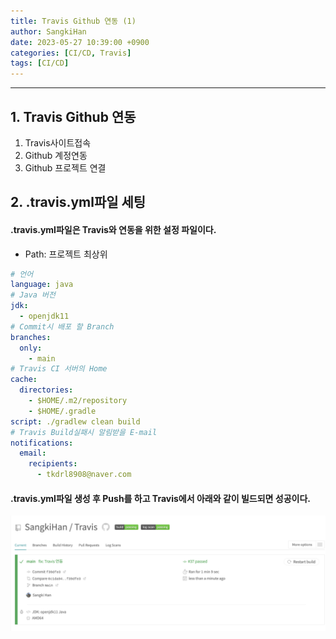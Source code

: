 ```yaml
---
title: Travis Github 연동 (1)
author: SangkiHan
date: 2023-05-27 10:39:00 +0900
categories: [CI/CD, Travis]
tags: [CI/CD]
---
```

------------

## 1. Travis Github 연동
1.  Travis사이트접속 
2.  Github 계정연동
3.  Github 프로젝트 연결

## 2. .travis.yml파일 세팅
#### .travis.yml파일은 Travis와 연동을 위한 설정 파일이다.
+   Path: 프로젝트 최상위

``` yml
# 언어
language: java
# Java 버전
jdk:
  - openjdk11
# Commit시 배포 할 Branch
branches:
  only:
    - main
# Travis CI 서버의 Home
cache:
  directories:
    - $HOME/.m2/repository
    - $HOME/.gradle
script: ./gradlew clean build
# Travis Build실패시 알림받을 E-mail
notifications:
  email:
    recipients:
      - tkdrl8908@naver.com
```


#### .travis.yml파일 생성 후 Push를 하고 Travis에서 아래와 같이 빌드되면 성공이다.
![Traivis](/assets/img/post/2023-05-28-travis-1/travis-1.png)